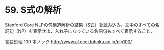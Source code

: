 # 59. S式の解析

Stanford Core NLPの句構造解析の結果（S式）を読み込み，文中のすべての名詞句（NP）を表示せよ．入れ子になっている名詞句もすべて表示すること．

言語処理 100 本ノック http://www.cl.ecei.tohoku.ac.jp/nlp100/
